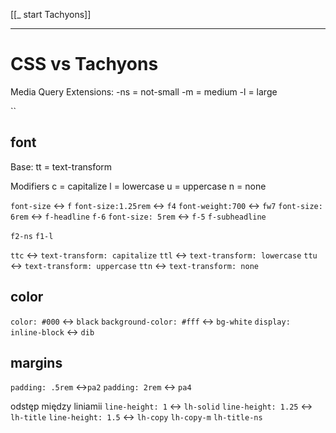 [[_ start Tachyons]]


---
# CSS vs Tachyons
   Media Query Extensions:
     -ns = not-small
     -m  = medium
     -l  = large

``
## font
   Base:
     tt = text-transform

   Modifiers
     c = capitalize
     l = lowercase
     u = uppercase
     n = none
     
`font-size` <-> `f`
`font-size:1.25rem` <-> `f4`
`font-weight:700` <-> `fw7` 
`font-size: 6rem` <-> `f-headline`   `f-6`
`font-size: 5rem` <-> `f-5`    `f-subheadline`

`f2-ns`
`f1-l`

`ttc` <-> `text-transform: capitalize`
`ttl` <-> `text-transform: lowercase`
`ttu`  <-> `text-transform: uppercase`
`ttn` <-> `text-transform: none`

## color
`color: #000` <-> `black`
`background-color: #fff` <-> `bg-white`
`display: inline-block` <-> `dib`

## margins
`padding: .5rem` <->`pa2`
`padding: 2rem` <-> `pa4`

odstęp między liniamii
`line-height: 1` <-> `lh-solid`
`line-height: 1.25` <-> `lh-title`
`line-height: 1.5` <-> `lh-copy`
`lh-copy-m`
`lh-title-ns`



